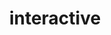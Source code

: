 ---
layout: posts_by_category
categories: interactive
title: interactive
permalink: /category/interactive
---